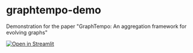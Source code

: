 # graphtempo-demo
Demonstration for the paper "GraphTempo: An aggregation framework for evolving graphs"

[![Open in Streamlit](https://static.streamlit.io/badges/streamlit_badge_black_white.svg)](https://etsoukanara-graphtempo-demo-main-ul7qp1.streamlitapp.com/)
